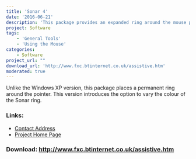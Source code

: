 ```yaml
---
title: 'Sonar 4'
date: '2016-06-21'
description: 'This package provides an expanded ring around the mouse pointer for users who have difficulty locating the pointer.'
project: Software
tags:
    - 'General Tools'
    - 'Using the Mouse'
categories:
    - Software
project_url: ""
download_url: 'http://www.fxc.btinternet.co.uk/assistive.htm'
moderated: true
---
```

Unlike the Windows XP version, this package places a permanent ring around the pointer. This version introduces the option to vary the colour of the Sonar ring.

### Links:
- <a href="mailto:fxc@btinternet.com">Contact Address</a>
- <a href="http://www.fxc.btinternet.co.uk/assistive.htm">Project Home Page</a>

### Download: http://www.fxc.btinternet.co.uk/assistive.htm 